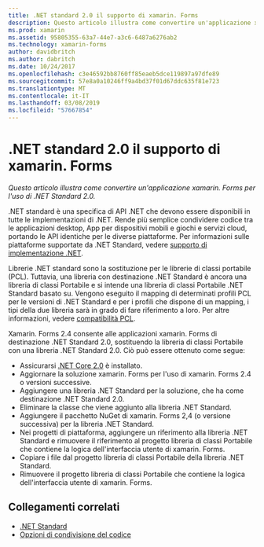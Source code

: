 ```yaml
---
title: .NET standard 2.0 il supporto di xamarin. Forms
description: Questo articolo illustra come convertire un'applicazione xamarin. Forms per l'uso di .NET Standard 2.0. .NET standard è una specifica di API .NET che devono essere disponibili in tutte le implementazioni di .NET.
ms.prod: xamarin
ms.assetid: 95805355-63a7-44e7-a3c6-6487a6276ab2
ms.technology: xamarin-forms
author: davidbritch
ms.author: dabritch
ms.date: 10/24/2017
ms.openlocfilehash: c3e46592bb8760ff85eaeb5dce119897a97dfe89
ms.sourcegitcommit: 57e8a0a10246ff9a4bd37f01d67ddc635f81e723
ms.translationtype: MT
ms.contentlocale: it-IT
ms.lasthandoff: 03/08/2019
ms.locfileid: "57667854"
---
```

# <a name="net-standard-20-support-in-xamarinforms"></a>.NET standard 2.0 il supporto di xamarin. Forms

_Questo articolo illustra come convertire un'applicazione xamarin. Forms per l'uso di .NET Standard 2.0._

.NET standard è una specifica di API .NET che devono essere disponibili in tutte le implementazioni di .NET. Rende più semplice condividere codice tra le applicazioni desktop, App per dispositivi mobili e giochi e servizi cloud, portando le API identiche per le diverse piattaforme. Per informazioni sulle piattaforme supportate da .NET Standard, vedere [supporto di implementazione .NET](/dotnet/standard/net-standard#net-implementation-support).

Librerie .NET standard sono la sostituzione per le librerie di classi portabile (PCL). Tuttavia, una libreria con destinazione .NET Standard è ancora una libreria di classi Portabile e si intende una libreria di classi Portabile .NET Standard basato su. Vengono eseguito il mapping di determinati profili PCL per le versioni di .NET Standard e per i profili che dispone di un mapping, i tipi della due libreria sarà in grado di fare riferimento a loro. Per altre informazioni, vedere [compatibilità PCL](/dotnet/standard/net-standard#pcl-compatibility).

Xamarin. Forms 2.4 consente alle applicazioni xamarin. Forms di destinazione .NET Standard 2.0, sostituendo la libreria di classi Portabile con una libreria .NET Standard 2.0. Ciò può essere ottenuto come segue:

- Assicurarsi [.NET Core 2.0](https://www.microsoft.com/net/download/core) è installato.
- Aggiornare la soluzione xamarin. Forms per l'uso di xamarin. Forms 2.4 o versioni successive.
- Aggiungere una libreria .NET Standard per la soluzione, che ha come destinazione .NET Standard 2.0.
- Eliminare la classe che viene aggiunto alla libreria .NET Standard.
- Aggiungere il pacchetto NuGet di xamarin. Forms 2,4 (o versione successiva) per la libreria .NET Standard.
- Nei progetti di piattaforma, aggiungere un riferimento alla libreria .NET Standard e rimuovere il riferimento al progetto libreria di classi Portabile che contiene la logica dell'interfaccia utente di xamarin. Forms.
- Copiare i file dal progetto libreria di classi Portabile della libreria .NET Standard.
- Rimuovere il progetto libreria di classi Portabile che contiene la logica dell'interfaccia utente di xamarin. Forms.


## <a name="related-links"></a>Collegamenti correlati

- [.NET Standard](~/cross-platform/app-fundamentals/net-standard.md)
- [Opzioni di condivisione del codice](~/cross-platform/app-fundamentals/code-sharing.md)
